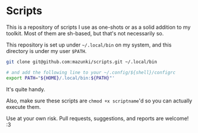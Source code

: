 
# Scripts

This is a repository of scripts I use as one-shots or as a solid addition to my toolkit. Most of them are sh-based, but that's not necessarily so.

This repository is set up under `~/.local/bin` on my system, and this directory is under my user `$PATH`.
```sh
git clone git@github.com:mazunki/scripts.git ~/.local/bin

# and add the following line to your ~/.config/${shell}/configrc
export PATH="${HOME}/.local/bin:${PATH}"'
```
It's quite handy.

Also, make sure these scripts are `chmod +x scriptname`'d so you can actually execute them.

Use at your own risk. Pull requests, suggestions, and reports are welcome! :3


